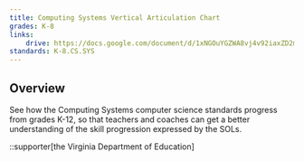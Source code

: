 ```yaml
---
title: Computing Systems Vertical Articulation Chart
grades: K-8
links:
    drive: https://docs.google.com/document/d/1xNGOuYGZWA8vj4v92iaxZD2mLaylr85ifHCaE7GF1OA/edit?usp=drive_link
standards: K-8.CS.SYS
---
```


## Overview

See how the Computing Systems computer science standards progress from grades K-12, so that teachers and coaches can get a better understanding of the skill progression expressed by the SOLs.

::supporter[the Virginia Department of Education]